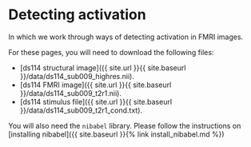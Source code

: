 # Detecting activation

In which we work through ways of detecting activation in FMRI images.

For these pages, you will need to download the following files:

* [ds114 structural image]({{ site.url }}{{ site.baseurl }}/data/ds114_sub009_highres.nii).
* [ds114 FMRI image]({{ site.url }}{{ site.baseurl }}/data/ds114_sub009_t2r1.nii).
* [ds114 stimulus file]({{ site.url }}{{ site.baseurl }}/data/ds114_sub009_t2r1_cond.txt).

You will also need the `nibabel` library.  Please follow the instructions on
[installing nibabel]({{ site.baseurl }}{% link install_nibabel.md %})
